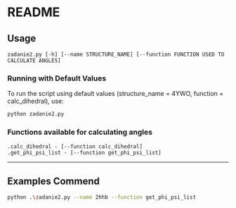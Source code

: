 # README

## Usage
`zadanie2.py [-h] [--name STRUCTURE_NAME] [--function FUNCTION USED TO CALCULATE ANGLES]`

### Running with Default Values
To run the script using default values (structure_name = 4YWO, function = calc_dihedral), use:
```bash
python zadanie2.py 
```
### Functions available for calculating angles
```
.calc_dihedral - [--function calc_dihedral]
.get_phi_psi_list - [--function get_phi_psi_list]
```
---

## Examples Commend

```bash
python .\zadanie2.py --name 2hhb --function get_phi_psi_list
```